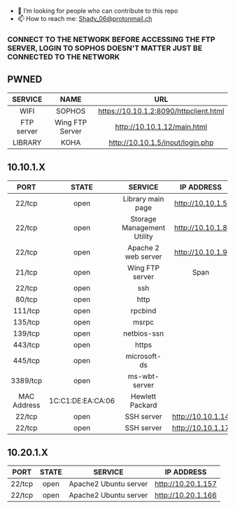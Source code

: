 - 🤔 I’m looking for people who can contribute to this repo
- 📫 How to reach me: Shady_06@protonmail.ch
  
### CONNECT TO THE NETWORK BEFORE ACCESSING THE FTP SERVER, LOGIN TO SOPHOS DOESN'T MATTER JUST BE CONNECTED TO THE NETWORK</h3>
## PWNED


|SERVICE|NAME|URL|
| :---: | :---: | :---: |
| WIFI | SOPHOS | https://10.10.1.2:8090/httpclient.html |
| FTP server| Wing FTP Server | http://10.10.1.12/main.html |
| LIBRARY | KOHA | http://10.10.1.5/inout/login.php |

## 10.10.1.X
| PORT | STATE | SERVICE | IP ADDRESS |
| :---: | :---: | :---: | :---: |
| 22/tcp | open | Library main page | http://10.10.1.5 |
| 22/tcp | open | Storage Management Utility |http://10.10.1.8 |
| 22/tcp | open | Apache 2 web server | http://10.10.1.9 |
| 21/tcp | open | Wing FTP server | Span <td rowspan=3>http://10.10.1.12</td> |
| 22/tcp | open | ssh |
| 80/tcp | open | http |
| 111/tcp | open | rpcbind |
| 135/tcp | open | msrpc |
| 139/tcp | open | netbios-ssn |
| 443/tcp | open | https |
| 445/tcp | open | microsoft-ds |
| 3389/tcp | open | ms-wbt-server |
| MAC Address |1C:C1:DE:EA:CA:06|Hewlett Packard||
| 22/tcp | open | SSH server | http://10.10.1.14 |
| 22/tcp | open | SSH server | http://10.10.1.17 |


## 10.20.1.X

| PORT | STATE | SERVICE | IP ADDRESS |
| :---: | :---: | :---: | :---: |
|22/tcp|open|Apache2 Ubuntu server|http://10.20.1.157|
|22/tcp|open|Apache2 Ubuntu server|http://10.20.1.166|
